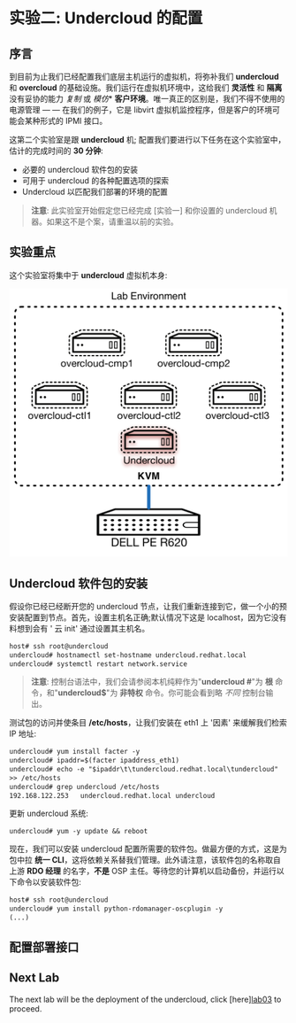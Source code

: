 # 实验二: Undercloud 的配置

## 序言

到目前为止我们已经配置我们底层主机运行的虚拟机，将弥补我们 **undercloud** 和 **overcloud** 的基础设施。我们运行在虚拟机环境中，这给我们 **灵活性** 和 **隔离** 没有妥协的能力 *复制* 或 *模仿** **客户环境**。唯一真正的区别是，我们不得不使用的电源管理 — — 在我们的例子，它是 libvirt 虚拟机监控程序，但是客户的环境可能会某种形式的 IPMI 接口。

这第二个实验室是跟 **undercloud** 机; 配置我们要进行以下任务在这个实验室中，估计的完成时间的 **30 分钟**:

* 必要的 undercloud 软件包的安装
* 可用于 undercloud 的各种配置选项的探索
* Undercloud 以匹配我们部署的环境的配置

> **注意**: 此实验室开始假定您已经完成 [实验一] 和你设置的 undercloud 机器。如果这不是个案，请重温以前的实验。

## 实验重点

这个实验室将集中于 **undercloud** 虚拟机本身:

<center>
    <img src="images/osp-director-env-6.png"/>
</center>

## Undercloud 软件包的安装

假设你已经已经断开您的 undercloud 节点，让我们重新连接到它，做一个小的预安装配置到节点。首先，设置主机名正确;默认情况下这是 localhost，因为它没有料想到会有 ' 云 init' 通过设置其主机名。

~~~
host# ssh root@undercloud
undercloud# hostnamectl set-hostname undercloud.redhat.local
undercloud# systemctl restart network.service
~~~

> **注意**: 控制台语法中，我们会请参阅本机纯粹作为"**undercloud #**"为 **根** 命令，和"**undercloud$**"为 **非特权** 命令。你可能会看到略 *不同* 控制台输出。

测试包的访问并使条目 **/etc/hosts**，让我们安装在 eth1 上 '因素' 来缓解我们检索 IP 地址:

~~~
undercloud# yum install facter -y
undercloud# ipaddr=$(facter ipaddress_eth1)
undercloud# echo -e "$ipaddr\t\tundercloud.redhat.local\tundercloud" >> /etc/hosts
undercloud# grep undercloud /etc/hosts
192.168.122.253   undercloud.redhat.local undercloud
~~~

更新 undercloud 系统:

~~~
undercloud# yum -y update && reboot
~~~

现在，我们可以安装 undercloud 配置所需要的软件包。做最方便的方式，这是为包中拉 **统一 CLI**，这将依赖关系替我们管理。此外请注意，该软件包的名称取自上游 **RDO 经理** 的名字，**不是** OSP 主任。等待您的计算机以启动备份，并运行以下命令以安装软件包:

~~~
host# ssh root@undercloud
undercloud# yum install python-rdomanager-oscplugin -y
(...)
~~~

## 配置部署接口

## Next Lab

The next lab will be the deployment of the undercloud, click [here][lab03](./lab03.md) to proceed.

